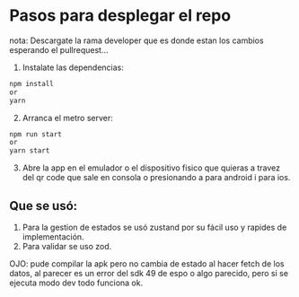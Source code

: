 # Pasos para desplegar el repo
nota: Descargate la rama developer que es donde estan los cambios esperando el pullrequest...
1. Instalate las dependencias:
```bash
npm install
or
yarn
```
2. Arranca el metro server:

```bash
npm run start
or
yarn start
```

3. Abre la app en el emulador o el dispositivo fisico que quieras a travez del qr code que sale en consola o presionando a para android i para ios.


## Que se usó:
1. Para la gestion de estados se usó zustand por su fácil uso y rapides de implementación.
2. Para validar se uso zod.


OJO:
pude compilar la apk pero no cambia de estado al hacer fetch de los datos, al parecer es un error del sdk 49 de espo o algo parecido, pero si se ejecuta modo dev todo funciona ok.
